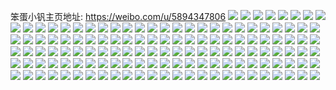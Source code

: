 笨蛋小钒主页地址: https://weibo.com/u/5894347806 
![](https://wx4.sinaimg.cn/mw2000/006qU57Ugy1h94w7loo6gj31m525g1kx.jpg) 
![](https://wx4.sinaimg.cn/mw2000/006qU57Ugy1h94w7mtppmj323x2t3b2a.jpg) 
![](https://wx4.sinaimg.cn/mw2000/006qU57Ugy1h94w7noxyij31zu2nohdt.jpg) 
![](https://wx4.sinaimg.cn/mw2000/006qU57Ugy1h94w7octtvj31so2e4b29.jpg) 
![](https://wx4.sinaimg.cn/mw2000/006qU57Ugy1h94w7t1mgrj32dg35sqv6.jpg) 
![](https://wx4.sinaimg.cn/mw2000/006qU57Ugy1h94w7oyvefj31pe29r1kx.jpg) 
![](https://wx4.sinaimg.cn/mw2000/006qU57Ugy1h94w7pqxu2j31zh2n7u0x.jpg) 
![](https://wx4.sinaimg.cn/mw2000/006qU57Ugy1h94w7r0vlaj32dg35shdu.jpg) 
![](https://wx4.sinaimg.cn/mw2000/006qU57Ugy1h94w7uf716j32dg35snpe.jpg) 
![](https://wx4.sinaimg.cn/mw2000/006qU57Ugy1h94w7vu6xkj32dg35sqv6.jpg) 
![](https://wx4.sinaimg.cn/mw2000/006qU57Ugy1h94w7xwj4bj32dc35sqv6.jpg) 
![](https://wx4.sinaimg.cn/mw2000/006qU57Ugy1h94w7z2jrej32dc35sx6p.jpg) 
![](https://wx4.sinaimg.cn/mw2000/006qU57Ugy1h94w812h2pj32dc35s1ky.jpg) 
![](https://wx4.sinaimg.cn/mw2000/006qU57Ugy1h94w843lq8j32dc35s4qr.jpg) 
![](https://wx4.sinaimg.cn/mw2000/006qU57Ugy1h94w85m1c6j32dc35sqv6.jpg) 
![](https://wx4.sinaimg.cn/mw2000/006qU57Ugy1h94w87jwirj32dc35snpf.jpg) 
![](https://wx4.sinaimg.cn/mw2000/006qU57Ugy1h94w89zvaij32842yt4qr.jpg) 
![](https://wx4.sinaimg.cn/mw2000/006qU57Ugy1h94w8caxrhj326p2wyx6q.jpg) 
![](https://wx4.sinaimg.cn/mw2000/006qU57Ugy1h8stan1oogj32oc2ocnpe.jpg) 
![](https://wx4.sinaimg.cn/mw2000/006qU57Ugy1h8s68snhvhj30h90lf0vf.jpg) 
![](https://wx4.sinaimg.cn/mw2000/006qU57Ugy1h8s68uh45kj30ik0lz0vk.jpg) 
![](https://wx4.sinaimg.cn/mw2000/006qU57Ugy1h8pw3nradnj30cj0ckjs5.jpg) 
![](https://wx4.sinaimg.cn/mw2000/006qU57Ugy1h8glear9rhj34802tcx6s.jpg) 
![](https://wx4.sinaimg.cn/mw2000/006qU57Ugy1h8gledmtt2j34802tc4qt.jpg) 
![](https://wx4.sinaimg.cn/mw2000/006qU57Ugy1h8cra0ustxj34802tce84.jpg) 
![](https://wx4.sinaimg.cn/mw2000/006qU57Ugy1h7y8ibsvoij31l135s4qq.jpg) 
![](https://wx4.sinaimg.cn/mw2000/006qU57Ugy1h7y8it642wj31l135sx6p.jpg) 
![](https://wx4.sinaimg.cn/mw2000/006qU57Ugy1h7y8ix22g6j31l135s1ky.jpg) 
![](https://wx4.sinaimg.cn/mw2000/006qU57Ugy1h7y8j0qpwbj31l135s7wi.jpg) 
![](https://wx4.sinaimg.cn/mw2000/006qU57Ugy1h7y8j4ywqcj31l135s4qq.jpg) 
![](https://wx4.sinaimg.cn/mw2000/006qU57Ugy1h7y8j8sbv0j31l135skjl.jpg) 
![](https://wx4.sinaimg.cn/mw2000/006qU57Ugy1h7y8jch7gzj31l135skjl.jpg) 
![](https://wx4.sinaimg.cn/mw2000/006qU57Ugy1h7y8jgzu5xj31l135sb2a.jpg) 
![](https://wx4.sinaimg.cn/mw2000/006qU57Ugy1h7y8jl091jj31l135snpe.jpg) 
![](https://wx4.sinaimg.cn/mw2000/006qU57Ugy1h2yh12urmuj30u00u0n1e.jpg) 
![](https://wx4.sinaimg.cn/mw2000/006qU57Ugy1h2yh13ehuqj30u00u0gqh.jpg) 
![](https://wx4.sinaimg.cn/mw2000/006qU57Ugy1h1xep2nqodj3231231e81.jpg) 
![](https://wx4.sinaimg.cn/mw2000/006qU57Ugy1h1xep4fny3j325m25mhdt.jpg) 
![](https://wx4.sinaimg.cn/mw2000/006qU57Ugy1h1xep62mnnj322u22uu0x.jpg) 
![](https://wx4.sinaimg.cn/mw2000/006qU57Ugy1h1xep7evwaj326z26z7wh.jpg) 
![](https://wx4.sinaimg.cn/mw2000/006qU57Ugy1h1of7z60j6j32bc2bchdu.jpg) 
![](https://wx4.sinaimg.cn/mw2000/006qU57Ugy1h1of25vz7yj32bc2bcb29.jpg) 
![](https://wx4.sinaimg.cn/mw2000/006qU57Ugy1h1acorrey8j32bc2bchdt.jpg) 
![](https://wx4.sinaimg.cn/mw2000/006qU57Ugy1h1acot9q2dj32bc2bchdv.jpg) 
![](https://wx4.sinaimg.cn/mw2000/006qU57Ugy1gz6jzru3rdj32bc2bc7wh.jpg) 
![](https://wx4.sinaimg.cn/mw2000/006qU57Ugy1gz6k0dxzumj30kv0kvgs2.jpg) 
![](https://wx4.sinaimg.cn/mw2000/006qU57Ugy1gwbcpnd9z1j324h24h7wi.jpg) 
![](https://wx4.sinaimg.cn/mw2000/006qU57Ugy1gwbcpow00kj325p25p7wi.jpg) 
![](https://wx4.sinaimg.cn/mw2000/006qU57Ugy1gwbcplsbu6j31xi1xix6p.jpg) 
![](https://wx4.sinaimg.cn/mw2000/006qU57Ugy1gwbcpk6jx8j32bc2bchdu.jpg) 
![](https://wx4.sinaimg.cn/mw2000/006qU57Ugy1gvyvpqlz0tj32bc2bcnpd.jpg) 
![](https://wx4.sinaimg.cn/mw2000/006qU57Ugy1gvyvpskn6xj32bc2bc7wi.jpg) 
![](https://wx4.sinaimg.cn/mw2000/006qU57Ugy1gvyvptvzibj32bc2bc1kx.jpg) 
![](https://wx4.sinaimg.cn/mw2000/006qU57Ugy1gvyvpvj45pj31871884qp.jpg) 
![](https://wx4.sinaimg.cn/mw2000/006qU57Ugy1gvyvpzngi3j32bc2bcqv5.jpg) 
![](https://wx4.sinaimg.cn/mw2000/006qU57Ugy1gvyvpws4egj30z50z57is.jpg) 
![](https://wx4.sinaimg.cn/mw2000/006qU57Ugy1gvyvq156z7j31w31w3hdt.jpg) 
![](https://wx4.sinaimg.cn/mw2000/006qU57Ugy1gvyvpy42l8j32bc2bc1kx.jpg) 
![](https://wx4.sinaimg.cn/mw2000/006qU57Ugy1gvyvq6d2xjj31uq1uqb29.jpg) 
![](https://wx4.sinaimg.cn/mw2000/006qU57Ugy1gv27r5sg8fj61yz1yzu0t02.jpg) 
![](https://wx4.sinaimg.cn/mw2000/006qU57Ugy1gv27r7bsubj62bc2bc7wh02.jpg) 
![](https://wx4.sinaimg.cn/mw2000/006qU57Ugy1gv27r97h71j62bc2bcqv502.jpg) 
![](https://wx4.sinaimg.cn/mw2000/006qU57Ugy1gv27rc3iauj62bc2bckjl02.jpg) 
![](https://wx4.sinaimg.cn/mw2000/006qU57Ugy1guon7h9nedj62bc2bc7wh02.jpg) 
![](https://wx4.sinaimg.cn/mw2000/006qU57Ugy1gumyf8f5r4j62bc2bc4qq02.jpg) 
![](https://wx4.sinaimg.cn/mw2000/006qU57Ugy1gumyfb4y98j62bc2bcu0x02.jpg) 
![](https://wx4.sinaimg.cn/mw2000/006qU57Ugy1gumyfd19upj62bc2bcx6p02.jpg) 
![](https://wx4.sinaimg.cn/mw2000/006qU57Ugy1gumyfeprwtj62bc2bc4qq02.jpg) 
![](https://wx4.sinaimg.cn/mw2000/006qU57Ugy1gum1290ppdj62bc2bckjl02.jpg) 
![](https://wx4.sinaimg.cn/mw2000/006qU57Ugy1gum129kvk7j617t17tqkm02.jpg) 
![](https://wx4.sinaimg.cn/mw2000/006qU57Ugy1gu1abvdqkij62bc2bc1ky02.jpg) 
![](https://wx4.sinaimg.cn/mw2000/006qU57Ugy1gu1aby2y57j62bc2bcnpe02.jpg) 
![](https://wx4.sinaimg.cn/mw2000/006qU57Ugy1gu1abzzy71j62bc2bcnpd02.jpg) 
![](https://wx4.sinaimg.cn/mw2000/006qU57Ugy1gu1ac2a994j62bc2bcx6p02.jpg) 
![](https://wx4.sinaimg.cn/mw2000/006qU57Ugy1gtiv0k3ed9j64mo334b2c02.jpg) 
![](https://wx4.sinaimg.cn/mw2000/006qU57Ugy1gtiv0rrxk2j64mo334kjo02.jpg) 
![](https://wx4.sinaimg.cn/mw2000/006qU57Ugy1gtiv1wc978j64mo334kjo02.jpg) 
![](https://wx4.sinaimg.cn/mw2000/006qU57Ugy1gtiv24gv9bj63344mox6s02.jpg) 
![](https://wx4.sinaimg.cn/mw2000/006qU57Ugy1gtiv1eqfj3j62gt3p8npe02.jpg) 
![](https://wx4.sinaimg.cn/mw2000/006qU57Ugy1gtiv1noxwuj63344mob2c02.jpg) 
![](https://wx4.sinaimg.cn/mw2000/006qU57Ugy1gshdaayadsj62bc2bc7wj02.jpg) 
![](https://wx4.sinaimg.cn/mw2000/006qU57Ugy1gshdadg0cmj32bc2bcu0x.jpg) 
![](https://wx4.sinaimg.cn/mw2000/006qU57Ugy1gshdafi29qj32bc2bcb2a.jpg) 
![](https://wx4.sinaimg.cn/mw2000/006qU57Ugy1gshdahrgccj32bc2bc1kz.jpg) 
![](https://wx4.sinaimg.cn/mw2000/006qU57Ugy1gshdaiqsn7j30u0140tsf.jpg) 
![](https://wx4.sinaimg.cn/mw2000/006qU57Ugy1gshdajkhy7j31400u01kx.jpg) 
![](https://wx4.sinaimg.cn/mw2000/006qU57Ugy1gqvtuskrnmj31yx1yxb29.jpg) 
![](https://wx4.sinaimg.cn/mw2000/006qU57Ugy1gqtb6yk2jmj30qo0qojyj.jpg) 
![](https://wx4.sinaimg.cn/mw2000/006qU57Ugy1gqtb6zab44j30qo0qodmq.jpg) 
![](https://wx4.sinaimg.cn/mw2000/006qU57Ugy1gqtb6zwmkoj30qo0qojvh.jpg) 
![](https://wx4.sinaimg.cn/mw2000/006qU57Ugy1gqtb70hmvdj30qo0qoaca.jpg) 
![](https://wx4.sinaimg.cn/mw2000/006qU57Ugy1gqtb715qixj30qo0qo76o.jpg) 
![](https://wx4.sinaimg.cn/mw2000/006qU57Ugy1gqtb71phicj30qo0qoack.jpg) 
![](https://wx4.sinaimg.cn/mw2000/006qU57Ugy1gqltqkxaltj30u00u017u.jpg) 
![](https://wx4.sinaimg.cn/mw2000/006qU57Ugy1gqltqlm2f5j30u00u0tlq.jpg) 
![](https://wx4.sinaimg.cn/mw2000/006qU57Ugy1gqltqmvkuyj326l26lb29.jpg) 
![](https://wx4.sinaimg.cn/mw2000/006qU57Ugy1gqltqnz0myj31tu1tue5y.jpg) 
![](https://wx4.sinaimg.cn/mw2000/006qU57Ugy1gqh7by17dbj30jo0jo0zr.jpg) 
![](https://wx4.sinaimg.cn/mw2000/006qU57Ugy1gqh7bysb72j30jo0jogto.jpg) 
![](https://wx4.sinaimg.cn/mw2000/006qU57Ugy1gqh7bznb14j30kl0klqbk.jpg) 
![](https://wx4.sinaimg.cn/mw2000/006qU57Ugy1gqh7bx84l5j31uo0u0npd.jpg) 
![](https://wx4.sinaimg.cn/mw2000/006qU57Uly1goyiihow2hj327j27jqv5.jpg) 
![](https://wx4.sinaimg.cn/mw2000/006qU57Uly1goyiijarbgj32bc2bcwym.jpg) 
![](https://wx4.sinaimg.cn/mw2000/006qU57Uly1goyiil7vxsj32bc2bc1kx.jpg) 
![](https://wx4.sinaimg.cn/mw2000/006qU57Uly1goyiim2j83j30tz0u00xq.jpg) 
![](https://wx4.sinaimg.cn/mw2000/006qU57Uly1gm9n80jsylj30rs4mo1l0.jpg) 
![](https://wx4.sinaimg.cn/mw2000/006qU57Uly1gm9n7in2lyj30rs5egb2c.jpg) 
![](https://wx4.sinaimg.cn/mw2000/006qU57Uly1gm9n845xvuj30rs4mo7wk.jpg) 
![](https://wx4.sinaimg.cn/mw2000/006qU57Uly1gm9n7llwvdj30rs5ege84.jpg) 
![](https://wx4.sinaimg.cn/mw2000/006qU57Uly1gm9n87phrjj30rs4monpg.jpg) 
![](https://wx4.sinaimg.cn/mw2000/006qU57Uly1gm9n7ofqhqj30rs5eg7wk.jpg) 
![](https://wx4.sinaimg.cn/mw2000/006qU57Uly1gm9n8byhrbj30rs4mo7wl.jpg) 
![](https://wx4.sinaimg.cn/mw2000/006qU57Uly1gm9n7tdteuj30rs5egqv7.jpg) 
![](https://wx4.sinaimg.cn/mw2000/006qU57Uly1gm9n8f23dbj30rs4mob2b.jpg) 
![](https://wx4.sinaimg.cn/mw2000/006qU57Uly1glaf11rzpbj31th1the83.jpg) 
![](https://wx4.sinaimg.cn/mw2000/006qU57Uly1glaf12uotpj31q31q3u0y.jpg) 
![](https://wx4.sinaimg.cn/mw2000/006qU57Uly1gl4ztorbs4j31nt29uqv6.jpg) 
![](https://wx4.sinaimg.cn/mw2000/006qU57Uly1gjh0o16ifij315o2bckjm.jpg) 
![](https://wx4.sinaimg.cn/mw2000/006qU57Uly1gide72pdhoj33mm3mm7wh.jpg) 
![](https://wx4.sinaimg.cn/mw2000/006qU57Uly1gide7394bij31qd1qddnw.jpg) 
![](https://wx4.sinaimg.cn/mw2000/006qU57Uly1gide74qmkjj33sw3swu10.jpg) 
![](https://wx4.sinaimg.cn/mw2000/006qU57Uly1gide75q51rj32bc2bc1kx.jpg) 
![](https://wx4.sinaimg.cn/mw2000/006qU57Uly1ghw2afvvexj31m11m1ki7.jpg) 
![](https://wx4.sinaimg.cn/mw2000/006qU57Uly1ggohxrghjvj32bc2bce81.jpg) 
![](https://wx4.sinaimg.cn/mw2000/006qU57Uly1ggfeszyl3xj32em2emkjm.jpg) 
![](https://wx4.sinaimg.cn/mw2000/006qU57Uly1ggfw5z0i4oj33sw3sw7wl.jpg) 
![](https://wx4.sinaimg.cn/mw2000/006qU57Uly1ggfw60kbvpj323x23xe81.jpg) 
![](https://wx4.sinaimg.cn/mw2000/006qU57Uly1ggfw61ds3ej31qc1qc4qp.jpg) 
![](https://wx4.sinaimg.cn/mw2000/006qU57Uly1ggfw622aecj31p61p64j1.jpg) 
![](https://wx4.sinaimg.cn/mw2000/006qU57Uly1ggfw65glpij33sw3swhdv.jpg) 
![](https://wx4.sinaimg.cn/mw2000/006qU57Uly1gf7v08ago5j32o02o0hdw.jpg) 
![](https://wx4.sinaimg.cn/mw2000/006qU57Uly1gf7v0alpf0j32o02o0qv7.jpg) 
![](https://wx4.sinaimg.cn/mw2000/006qU57Uly1gf7v0chnqdj32o02o0b2a.jpg) 
